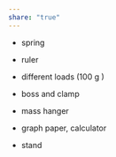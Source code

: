 ```yaml
---
share: "true"
---
```


- spring

- ruler

- different loads (100 g )

- boss and clamp

- mass hanger

- graph paper, calculator

- stand